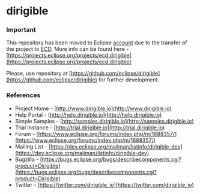 # dirigible 

### Important

This repository has been moved to Eclipse [account](https://github.com/eclipse/dirigible) due to the transfer of the project to [ECD](https://projects.eclipse.org/projects/ecd). More info can be found here - [https://projects.eclipse.org/projects/ecd.dirigible](https://projects.eclipse.org/projects/ecd.dirigible)

Please, use repository at [https://github.com/eclipse/dirigible](https://github.com/eclipse/dirigible) for further development.

### References

- Project Home - [http://www.dirigible.io](http://www.dirigible.io)
- Help Portal - [http://help.dirigible.io](http://help.dirigible.io) 
- Simple Samples - [http://samples.dirigible.io](http://samples.dirigible.io)
- Trial Instance - [http://trial.dirigible.io](http://trial.dirigible.io)
- Forum - [https://www.eclipse.org/forums/index.php/m/1688357/](https://www.eclipse.org/forums/index.php/m/1688357/)
- Mailing List - [https://dev.eclipse.org/mailman/listinfo/dirigible-dev](https://dev.eclipse.org/mailman/listinfo/dirigible-dev)
- Bugzilla - [https://bugs.eclipse.org/bugs/describecomponents.cgi?product=Dirigible](https://bugs.eclipse.org/bugs/describecomponents.cgi?product=Dirigible)
- Twitter - [https://twitter.com/dirigible_io](https://twitter.com/dirigible_io)
